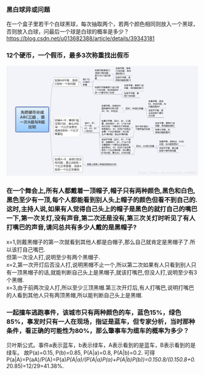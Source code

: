 ### 黑白球异或问题
在一个盒子里若干个白球黑球，每次抽取两个，若两个颜色相同则放入一个黑球，否则放入白球，问最后一个球是白球的概率是多少？  
https://blog.csdn.net/u013682388/article/details/39343181

### 12个硬币，一个假币，最多3次称重找出假币
![](https://github.com/FFizzZZ/Fizz/blob/master/Algorithm/Pictures/%E7%A1%AC%E5%B8%81.png)

### 在一个舞会上,所有人都戴着一顶帽子,帽子只有两种颜色,黑色和白色,黑色至少有一顶,每个人都能看到别人头上帽子的颜色但看不到自己的.这时,主持人说,如果有人觉得自己头上的帽子是黑色的就打自己的嘴巴一下,第一次关灯,没有声音,第二次还是没有,第三次关灯时听见了有人打嘴巴的声音,请问总共有多少人戴的是黑帽子?

x=1,则戴黑帽子的第一次就看到其他人都是白帽子,那么自己就肯定是黑帽子了.所以该打自己嘴巴.  
但第一次没人打,说明至少有两个黑帽子.  
x=2,第一次开灯后否没人打,说明黑帽不止一个,所以第二次如果有人只看到别人只有一顶黑帽子的话,就能判断自己头上是黑帽子,就该打嘴巴,但没人打,说明至少有3个黑帽.  
x=3,由于前两次没人打,所以至少三顶黑帽.第三次开灯后,有人打嘴巴,说明打嘴巴的人看到其他人只有两顶黑帽,所以能判断自己头上是黑帽.  

### 一起撞车逃跑事件，该城市只有两种颜色的车，蓝色15%，绿色85%，事发时只有一人在现场，指证是蓝车，但专家分析，当时那种条件，看正确的可能性为80%，那么肇事车为缆车的概率为多少？

贝叶斯公式。事件a表示蓝车，b表示绿车，A表示看到的是蓝车，B表示看到的是绿车。 故P(a)=0.15, P(b)=0.85, P(A|a)=0.8, P(A|b)=0.2. 可得P(a|A)=P(aA)/P(A)=P(a)*P(A|a)/(P(A|a)*P(a)+P(A|b)*P(b))=0.15*0.8/(0.15*0.8+0.2*0.85)=12/29=41.38%.
